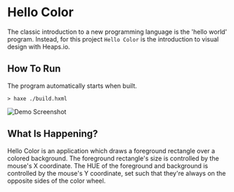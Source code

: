 # Hello Color

The classic introduction to a new programming language is the 'hello world'
program. Instead, for this project `Hello Color` is the introduction to visual
design with Heaps.io.

## How To Run

The program automatically starts when built.

```
> haxe ./build.hxml
```

![Demo Screenshot](https://github.com/BradLyman/learn_you_a_heaps/blob/master/p_1_0_hello_color/Screenshot.png)

## What Is Happening?

Hello Color is an application which draws a foreground rectangle over a colored
background. The foreground rectangle's size is controlled by the mouse's X
coordinate. The HUE of the foreground and background is controlled by the
mouse's Y coordinate, set such that they're always on the opposite sides of the
color wheel.